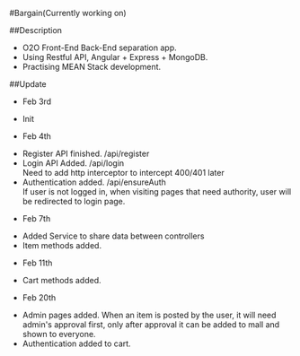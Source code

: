 #Bargain(Currently working on)

##Description
+ O2O Front-End Back-End separation app. 
+ Using Restful API, Angular + Express + MongoDB. 
+ Practising MEAN Stack development.


##Update
+ Feb 3rd 
 - Init 
+ Feb 4th
 - Register API finished. /api/register
 - Login API Added. /api/login 
   <br />Need to add http interceptor to intercept 400/401 later
 - Authentication added. /api/ensureAuth
   <br /> If user is not logged in, when visiting pages that need authority, user will be redirected to login page.
+ Feb 7th
 - Added Service to share data between controllers
 - Item methods added.
+ Feb 11th
 - Cart methods added.
+ Feb 20th
 - Admin pages added. When an item is posted by the user, it will need admin's approval first, only after approval it can be added to mall and shown to everyone.
 - Authentication added to cart.
